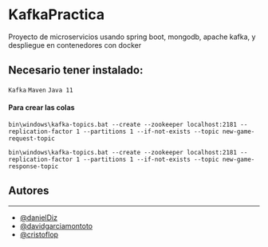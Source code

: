 # KafkaPractica

Proyecto de microservicios usando spring boot, mongodb, apache kafka, y despliegue en contenedores con docker

## Necesario tener instalado:

`Kafka`
`Maven`
`Java 11`

#### Para crear las colas

    bin\windows\kafka-topics.bat --create --zookeeper localhost:2181 --replication-factor 1 --partitions 1 --if-not-exists --topic new-game-request-topic

    bin\windows\kafka-topics.bat --create --zookeeper localhost:2181 --replication-factor 1 --partitions 1 --if-not-exists --topic new-game-response-topic

## Autores

---

- [@danielDiz](https://github.com/danielDiz)
- [@davidgarciamontoto](https://github.com/davidgarciamontoto)
- [@cristoflop](https://github.com/cristoflop)